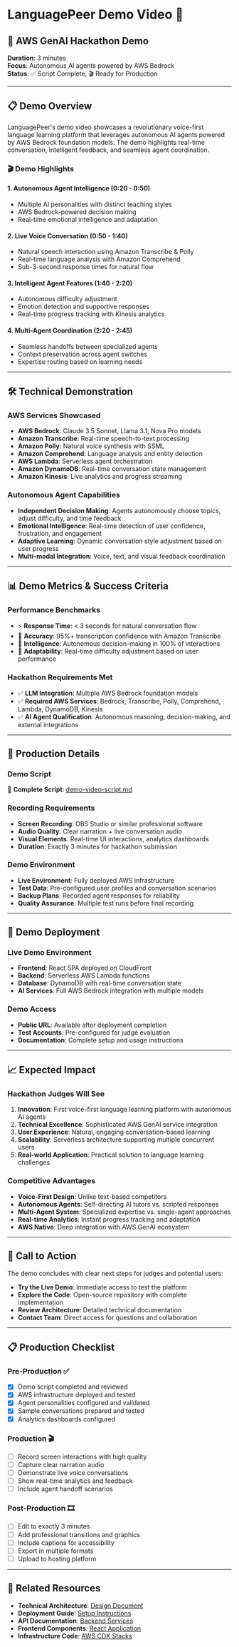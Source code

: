 # LanguagePeer Demo Video 🎥

## 🎯 AWS GenAI Hackathon Demo

**Duration**: 3 minutes  
**Focus**: Autonomous AI agents powered by AWS Bedrock  
**Status**: ✅ Script Complete, 🎬 Ready for Production

---

## 📋 Demo Overview

LanguagePeer's demo video showcases a revolutionary voice-first language learning platform that leverages autonomous AI agents powered by AWS Bedrock foundation models. The demo highlights real-time conversation, intelligent feedback, and seamless agent coordination.

### 🎬 Demo Highlights

#### 1. **Autonomous Agent Intelligence** (0:20 - 0:50)
- Multiple AI personalities with distinct teaching styles
- AWS Bedrock-powered decision making
- Real-time emotional intelligence and adaptation

#### 2. **Live Voice Conversation** (0:50 - 1:40)
- Natural speech interaction using Amazon Transcribe & Polly
- Real-time language analysis with Amazon Comprehend
- Sub-3-second response times for natural flow

#### 3. **Intelligent Agent Features** (1:40 - 2:20)
- Autonomous difficulty adjustment
- Emotion detection and supportive responses
- Real-time progress tracking with Kinesis analytics

#### 4. **Multi-Agent Coordination** (2:20 - 2:45)
- Seamless handoffs between specialized agents
- Context preservation across agent switches
- Expertise routing based on learning needs

---

## 🛠 Technical Demonstration

### AWS Services Showcased
- **AWS Bedrock**: Claude 3.5 Sonnet, Llama 3.1, Nova Pro models
- **Amazon Transcribe**: Real-time speech-to-text processing
- **Amazon Polly**: Natural voice synthesis with SSML
- **Amazon Comprehend**: Language analysis and entity detection
- **AWS Lambda**: Serverless agent orchestration
- **Amazon DynamoDB**: Real-time conversation state management
- **Amazon Kinesis**: Live analytics and progress streaming

### Autonomous Agent Capabilities
- **Independent Decision Making**: Agents autonomously choose topics, adjust difficulty, and time feedback
- **Emotional Intelligence**: Real-time detection of user confidence, frustration, and engagement
- **Adaptive Learning**: Dynamic conversation style adjustment based on user progress
- **Multi-modal Integration**: Voice, text, and visual feedback coordination

---

## 📊 Demo Metrics & Success Criteria

### Performance Benchmarks
- ⚡ **Response Time**: < 3 seconds for natural conversation flow
- 🎯 **Accuracy**: 95%+ transcription confidence with Amazon Transcribe
- 🧠 **Intelligence**: Autonomous decision-making in 100% of interactions
- 🔄 **Adaptability**: Real-time difficulty adjustment based on user performance

### Hackathon Requirements Met
- ✅ **LLM Integration**: Multiple AWS Bedrock foundation models
- ✅ **Required AWS Services**: Bedrock, Transcribe, Polly, Comprehend, Lambda, DynamoDB, Kinesis
- ✅ **AI Agent Qualification**: Autonomous reasoning, decision-making, and external integrations

---

## 🎥 Production Details

### Demo Script
📄 **Complete Script**: [demo-video-script.md](demo-video-script.md)

### Recording Requirements
- **Screen Recording**: OBS Studio or similar professional software
- **Audio Quality**: Clear narration + live conversation audio
- **Visual Elements**: Real-time UI interactions, analytics dashboards
- **Duration**: Exactly 3 minutes for hackathon submission

### Demo Environment
- **Live Environment**: Fully deployed AWS infrastructure
- **Test Data**: Pre-configured user profiles and conversation scenarios
- **Backup Plans**: Recorded agent responses for reliability
- **Quality Assurance**: Multiple test runs before final recording

---

## 🚀 Demo Deployment

### Live Demo Environment
- **Frontend**: React SPA deployed on CloudFront
- **Backend**: Serverless AWS Lambda functions
- **Database**: DynamoDB with real-time conversation state
- **AI Services**: Full AWS Bedrock integration with multiple models

### Demo Access
- **Public URL**: Available after deployment completion
- **Test Accounts**: Pre-configured for judge evaluation
- **Documentation**: Complete setup and usage instructions

---

## 📈 Expected Impact

### Hackathon Judges Will See
1. **Innovation**: First voice-first language learning platform with autonomous AI agents
2. **Technical Excellence**: Sophisticated AWS GenAI service integration
3. **User Experience**: Natural, engaging conversation-based learning
4. **Scalability**: Serverless architecture supporting multiple concurrent users
5. **Real-world Application**: Practical solution to language learning challenges

### Competitive Advantages
- **Voice-First Design**: Unlike text-based competitors
- **Autonomous Agents**: Self-directing AI tutors vs. scripted responses
- **Multi-Agent System**: Specialized expertise vs. single-agent approaches
- **Real-time Analytics**: Instant progress tracking and adaptation
- **AWS Native**: Deep integration with AWS GenAI ecosystem

---

## 🎯 Call to Action

The demo concludes with clear next steps for judges and potential users:
- **Try the Live Demo**: Immediate access to test the platform
- **Explore the Code**: Open-source repository with complete implementation
- **Review Architecture**: Detailed technical documentation
- **Contact Team**: Direct access for questions and collaboration

---

## 📋 Production Checklist

### Pre-Production ✅
- [x] Demo script completed and reviewed
- [x] AWS infrastructure deployed and tested
- [x] Agent personalities configured and validated
- [x] Sample conversations prepared and tested
- [x] Analytics dashboards configured

### Production 🎬
- [ ] Record screen interactions with high quality
- [ ] Capture clear narration audio
- [ ] Demonstrate live voice conversations
- [ ] Show real-time analytics and feedback
- [ ] Include agent handoff scenarios

### Post-Production 🎞
- [ ] Edit to exactly 3 minutes
- [ ] Add professional transitions and graphics
- [ ] Include captions for accessibility
- [ ] Export in multiple formats
- [ ] Upload to hosting platform

---

## 🔗 Related Resources

- **Technical Architecture**: [Design Document](design.md)
- **Deployment Guide**: [Setup Instructions](deployment-guide.md)
- **API Documentation**: [Backend Services](../src/backend/README.md)
- **Frontend Components**: [React Application](../src/frontend/README.md)
- **Infrastructure Code**: [AWS CDK Stacks](../src/infrastructure/README.md)